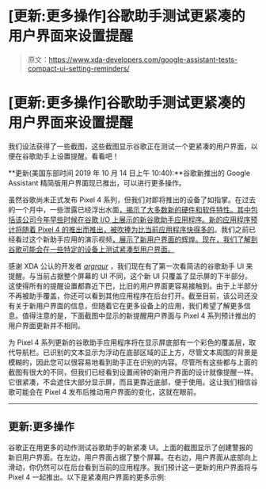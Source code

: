 # [更新:更多操作]谷歌助手测试更紧凑的用户界面来设置提醒

> 原文：<https://www.xda-developers.com/google-assistant-tests-compact-ui-setting-reminders/>

# [更新:更多操作]谷歌助手测试更紧凑的用户界面来设置提醒

我们设法获得了一些截图，这些截图显示谷歌正在测试一个更紧凑的用户界面，以便在谷歌助手上设置提醒。看看吧！

**更新(美国东部时间 2019 年 10 月 14 日上午 10:40):**谷歌新推出的 Google Assistant 精简版用户界面现已推出，可以进行更多操作。

虽然谷歌尚未正式发布 Pixel 4 系列，但我们对即将推出的设备了如指掌。在过去的一个月中，一些泄露已经浮出水面[，揭示了大多数新的硬件和软件特性。其中包括该公司今年早些时候在谷歌 I/O 上展示的新谷歌助手应用程序。新的应用程序预计将随着 Pixel 4 的推出而推出，被吹捧为比当前应用程序快得多的](https://www.xda-developers.com/tag/google-pixel4/)。我们之前已经看过这个新助手应用的演示视频[，展示了新用户界面的辉煌。现在，我们了解到谷歌可能会在一些特定的设备上测试紧凑型用户界面。](https://www.xda-developers.com/google-pixel-4-new-google-assistant-motion-sense-gestures-leaked-videos/)

感谢 XDA 公认的开发者 *[argraur](https://forum.xda-developers.com/member.php?u=6881528)* ，我们现在有了第一次看简洁的谷歌助手 UI 来提醒。与当前占据整个屏幕的 UI 不同，这个新 UI 只覆盖了显示屏的下半部分。这使得所有的提醒设置都靠近下巴，比旧的用户界面更容易接触到。由于上半部分不再被助手覆盖，你还可以看到其他应用程序在后台打开。截至目前，该公司还没有关于新用户界面的信息，但随着它在更多设备上的应用，我们希望了解更多信息。值得注意的是，下面截图中显示的新提醒用户界面与 Pixel 4 系列预计推出的用户界面更新并不相同。

为 Pixel 4 系列更新的谷歌助手应用程序将在显示屏底部有一个彩色的覆盖层，取代导航栏。已识别的文本显示为浮动在底部区域的正上方，尽管文本周围的背景是模糊的，因此您可以很容易地看到助手正在识别的内容。尽管所有这些都与上面的截图有很大的不同，但我们已经看到设置闹钟的新用户界面的设计就像提醒一样。它很紧凑，不会遮住大部分显示屏，而且更靠近底部，便于使用。这让我们相信谷歌可能会在 Pixel 4 发布后推动用户界面的变化，这就在眼前。

* * *

## 更新:更多操作

谷歌正在用更多的动作测试谷歌助手的新紧凑 UI。上面的截图显示了创建警报的新旧用户界面。在左边，用户界面占据了整个屏幕。在右边，用户界面从底部向上滑动，你仍然可以在后台看到当前的应用程序。我们预计这一更新的用户界面将与 Pixel 4 一起推出。以下是紧凑用户界面的更多示例: